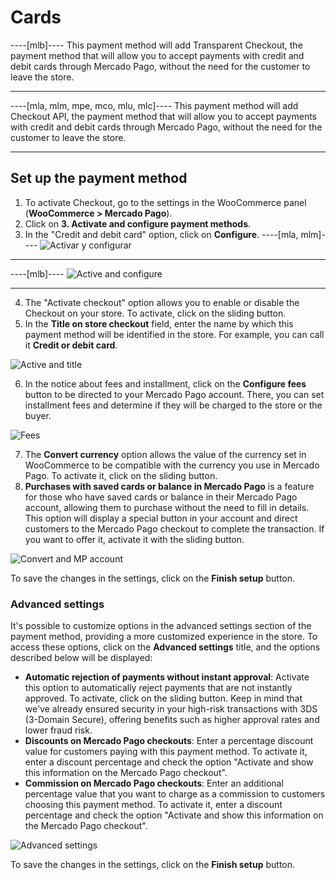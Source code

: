 # Cards

----[mlb]----
This payment method will add Transparent Checkout, the payment method that will allow you to accept payments with credit and debit cards through Mercado Pago, without the need for the customer to leave the store.

------------

----[mla, mlm, mpe, mco, mlu, mlc]----
This payment method will add Checkout API, the payment method that will allow you to accept payments with credit and debit cards through Mercado Pago, without the need for the customer to leave the store.

------------

## Set up the payment method

1. To activate Checkout, go to the settings in the WooCommerce panel (**WooCommerce > Mercado Pago**).
2. Click on **3. Activate and configure payment methods**.
3. In the "Credit and debit card" option, click on **Configure**.
----[mla, mlm]----
![Activar y configurar](woocomerce/cho-pro-active-configure-es.png)

------------
----[mlb]----
![Active and configure](woocomerce/cho-pro-active-configure-pt.png)

------------
4. The "Activate checkout" option allows you to enable or disable the Checkout on your store. To activate, click on the sliding button.
5. In the **Title on store checkout** field, enter the name by which this payment method will be identified in the store. For example, you can call it **Credit or debit card**.

![Active and title](woocomerce/api-active-and-title-cards-es.png)

6. In the notice about fees and installment, click on the **Configure fees** button to be directed to your Mercado Pago account. There, you can set installment fees and determine if they will be charged to the store or the buyer.

![Fees](woocomerce/api-fees-warning-cards-es.png)

7. The **Convert currency** option allows the value of the currency set in WooCommerce to be compatible with the currency you use in Mercado Pago. To activate it, click on the sliding button.
8. **Purchases with saved cards or balance in Mercado Pago** is a feature for those who have saved cards or balance in their Mercado Pago account, allowing them to purchase without the need to fill in details. This option will display a special button in your account and direct customers to the Mercado Pago checkout to complete the transaction. If you want to offer it, activate it with the sliding button.

![Convert and MP account](woocomerce/api-convert-and-mp-account-es.png)

To save the changes in the settings, click on the **Finish setup** button.

### Advanced settings

It's possible to customize options in the advanced settings section of the payment method, providing a more customized experience in the store. To access these options, click on the **Advanced settings** title, and the options described below will be displayed:

- **Automatic rejection of payments without instant approval**: Activate this option to automatically reject payments that are not instantly approved. To activate, click on the sliding button. Keep in mind that we've already ensured security in your high-risk transactions with 3DS (3-Domain Secure), offering benefits such as higher approval rates and lower fraud risk.
- **Discounts on Mercado Pago checkouts**: Enter a percentage discount value for customers paying with this payment method. To activate it, enter a discount percentage and check the option "Activate and show this information on the Mercado Pago checkout".
- **Commission on Mercado Pago checkouts**: Enter an additional percentage value that you want to charge as a commission to customers choosing this payment method. To activate it, enter a discount percentage and check the option "Activate and show this information on the Mercado Pago checkout".

![Advanced settings](woocomerce/api-advanced-settings-cards-es.gif)

To save the changes in the settings, click on the **Finish setup** button.